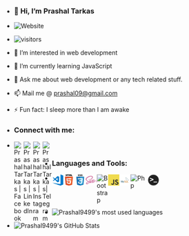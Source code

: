 - ### 👋 Hi, I’m Prashal Tarkas

- ![Website](https://img.shields.io/website?label=prashal9499.github.io&style=for-the-badge&url=https://prashal9499.github.io)
- ![visitors](https://visitor-badge.glitch.me/badge?page_id=Prashal9499.Prashal9499)

- 👀 I’m interested in web development
- 🌱 I’m currently learning JavaScript
- 💬 Ask me about web development or any tech related stuff.
- 📫 Mail me @ prashal09@gmail.com
- ⚡ Fun fact: I sleep more than I am awake

- ### Connect with me:

- [<img align="left" alt="Prashal Tarkas | Facebook" width="22px" src="https://www.flaticon.com/svg/vstatic/svg/174/174848.svg?token=exp=1616414993~hmac=e7b77758a518356c93c53383e7b8db2f" />](https://www.facebook.com/Prashal.9499/)
 [<img align="left" alt="Prashal Tarkas | LinkedIn" width="22px" src="https://www.flaticon.com/svg/vstatic/svg/174/174857.svg?token=exp=1616415310~hmac=d56bb514addad416dd876e82ab673d6e" />](https://www.linkedin.com/in/prashal9499/)
 [<img align="left" alt="Prashal Tarkas | Instagram" width="22px" src="https://www.flaticon.com/svg/vstatic/svg/2111/2111463.svg?token=exp=1616414961~hmac=230c107d758f7e6feadfe59f31cd2c08"/>](https://www.instagram.com/prashal_9499/)
 [<img align="left" alt="Prashal Tarkas| Telegram" width="22px" src="https://www.flaticon.com/svg/vstatic/svg/2111/2111646.svg?token=exp=1616415535~hmac=ac274db741395077cac01da6be0a3f6b"/>](https://t.me/Prashal_9499)

- ### Languages and Tools:

- <img align="left" alt="Visual Studio Code" width="26px" src="https://raw.githubusercontent.com/github/explore/80688e429a7d4ef2fca1e82350fe8e3517d3494d/topics/visual-studio-code/visual-studio-code.png" />
  <img align="left" alt="HTML5" width="26px" src="https://raw.githubusercontent.com/github/explore/80688e429a7d4ef2fca1e82350fe8e3517d3494d/topics/html/html.png" />
  <img align="left" alt="CSS3" width="26px" src="https://raw.githubusercontent.com/github/explore/80688e429a7d4ef2fca1e82350fe8e3517d3494d/topics/css/css.png" />
  <img align="left" alt="Sass" width="26px" src="https://raw.githubusercontent.com/github/explore/80688e429a7d4ef2fca1e82350fe8e3517d3494d/topics/sass/sass.png" />
  <img align="left" alt="Bootstrap" width="26px" src="https://raw.githubusercontent.com/jmnote/z-icons/master/svg/bootstrap.svg" />
  <img align="left" alt="JavaScript" width="26px"src="https://raw.githubusercontent.com/github/explore/80688e429a7d4ef2fca1e82350fe8e3517d3494d/topics/javascript/javascript.png"/>
  <img align="left" alt="MySQL" width="26px" src="https://raw.githubusercontent.com/github/explore/80688e429a7d4ef2fca1e82350fe8e3517d3494d/topics/mysql/mysql.png" />
  <img align="left" alt="Php" width="40px" src="https://raw.githubusercontent.com/jmnote/z-icons/master/svg/php.svg" />
  <img align="left" alt="Terminal" width="26px" src="https://raw.githubusercontent.com/github/explore/80688e429a7d4ef2fca1e82350fe8e3517d3494d/topics/terminal/terminal.png" />
<br>
<br>

- ![Prashal9499's most used languages](https://github-readme-stats.vercel.app/api/top-langs/?username=prashal9499&amp;theme=dark&amp;hide_langs_below=1)

- ![Prashal9499's GitHub Stats](https://github-readme-stats.vercel.app/api?username=prashal9499&&show_icons=true&title_color=2dbff&icon_color=2dbff&text_color=e4c083&bg_color=0D1117)

